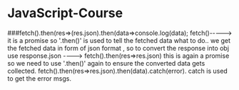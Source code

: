 # JavaScript-Course

###fetch().then(res=>(res.json).then(data=>console.log(data);
fetch()-----> it is a promise so '.then()' is used to tell the fetched data what to do.. 
we get the fetched data in form of json format , so to convert the response into obj use response.json ----> fetch().then(res=>res.json)
this is again a promise so we need to use '.then()' again to ensure the converted data gets collected.
fetch().then(res=>res.json).then(data).catch(error).
catch is used to get the error msgs.
